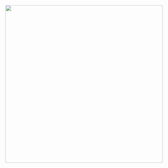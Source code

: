 <img src="https://github.com/user-attachments/assets/db4f4801-01e6-45e9-92b9-511283448041" width="500" height="500" style="padding-left: 50px; padding-right: 50px;">
